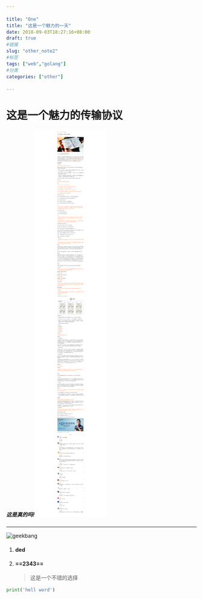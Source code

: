 ```yaml
---

title: "One"
title: "这是一个魅力的一天"
date: 2018-09-03T18:27:16+08:00
draft: true
#链接
slug: "other_note2"
#标签
tags: ["web","golang"]
#分类
categories: ["other"]

---
```


# 这是一个魅力的传输协议

##### 这是真的吗!![真的不错](./img/geek.png)

>

------
![geekbang](../../../image/geek.png)
1. #### ded

2. #### ==2343==

   > 这是一个不错的选择
```python
print('hell word')
```